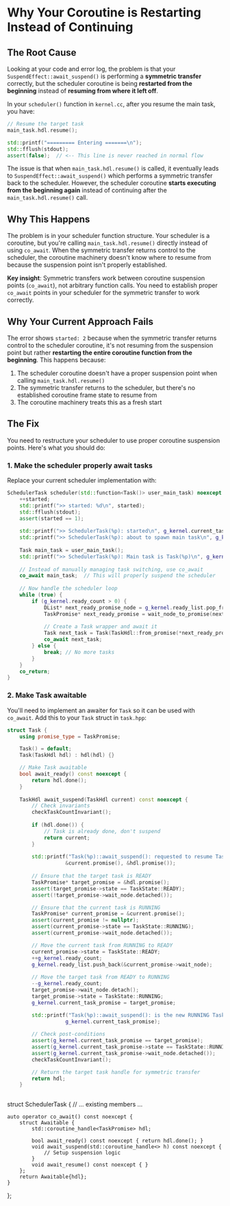 # Why Your Coroutine is Restarting Instead of Continuing

## The Root Cause

Looking at your code and error log, the problem is that your `SuspendEffect::await_suspend()` is performing a **symmetric transfer** correctly, but the scheduler coroutine is being **restarted from the beginning** instead of **resuming from where it left off**.

In your `scheduler()` function in `kernel.cc`, after you resume the main task, you have:

```cpp
// Resume the target task
main_task.hdl.resume();

std::printf("========= Entering =======\n");
std::fflush(stdout);            
assert(false);  // <-- This line is never reached in normal flow
```

The issue is that when `main_task.hdl.resume()` is called, it eventually leads to `SuspendEffect::await_suspend()` which performs a symmetric transfer back to the scheduler. However, the scheduler coroutine **starts executing from the beginning again** instead of continuing after the `main_task.hdl.resume()` call.

## Why This Happens

The problem is in your scheduler function structure. Your scheduler is a coroutine, but you're calling `main_task.hdl.resume()` directly instead of using `co_await`. When the symmetric transfer returns control to the scheduler, the coroutine machinery doesn't know where to resume from because the suspension point isn't properly established.

**Key insight**: Symmetric transfers work between coroutine suspension points (`co_await`), not arbitrary function calls. You need to establish proper `co_await` points in your scheduler for the symmetric transfer to work correctly.

## Why Your Current Approach Fails

The error shows `started: 2` because when the symmetric transfer returns control to the scheduler coroutine, it's not resuming from the suspension point but rather **restarting the entire coroutine function from the beginning**. This happens because:

1. The scheduler coroutine doesn't have a proper suspension point when calling `main_task.hdl.resume()`
2. The symmetric transfer returns to the scheduler, but there's no established coroutine frame state to resume from
3. The coroutine machinery treats this as a fresh start

## The Fix

You need to restructure your scheduler to use proper coroutine suspension points. Here's what you should do:

### 1. Make the scheduler properly await tasks

Replace your current scheduler implementation with:

```cpp
SchedulerTask scheduler(std::function<Task()> user_main_task) noexcept {    
    ++started;
    std::printf(">> started: %d\n", started);
    std::fflush(stdout);
    assert(started == 1);
    
    std::printf(">> SchedulerTask(%p): started\n", g_kernel.current_task_promise);
    std::printf(">> SchedulerTask(%p): about to spawn main task\n", g_kernel.current_task_promise);
    
    Task main_task = user_main_task();
    std::printf(">> SchedulerTask(%p): Main task is Task(%p)\n", g_kernel.current_task_promise, &main_task.hdl.promise());
    
    // Instead of manually managing task switching, use co_await
    co_await main_task;  // This will properly suspend the scheduler
    
    // Now handle the scheduler loop
    while (true) {
        if (g_kernel.ready_count > 0) {
            DList* next_ready_promise_node = g_kernel.ready_list.pop_front();
            TaskPromise* next_ready_promise = wait_node_to_promise(next_ready_promise_node);
            
            // Create a Task wrapper and await it
            Task next_task = Task(TaskHdl::from_promise(*next_ready_promise));
            co_await next_task;
        } else {
            break; // No more tasks
        }
    }
    co_return;
}
```

### 2. Make Task awaitable

You'll need to implement an awaiter for `Task` so it can be used with `co_await`. Add this to your `Task` struct in `task.hpp`:

```cpp
struct Task {
    using promise_type = TaskPromise;

    Task() = default;
    Task(TaskHdl hdl) : hdl(hdl) {}

    // Make Task awaitable
    bool await_ready() const noexcept {
        return hdl.done();
    }
    
    TaskHdl await_suspend(TaskHdl current) const noexcept {
        // Check invariants
        checkTaskCountInvariant();
        
        if (hdl.done()) {
            // Task is already done, don't suspend
            return current;
        }
        
        std::printf("Task(%p)::await_suspend(): requested to resume Task(%p)\n", 
                   &current.promise(), &hdl.promise());
        
        // Ensure that the target task is READY
        TaskPromise* target_promise = &hdl.promise();
        assert(target_promise->state == TaskState::READY);
        assert(!target_promise->wait_node.detached());

        // Ensure that the current task is RUNNING
        TaskPromise* current_promise = &current.promise();
        assert(current_promise != nullptr);
        assert(current_promise->state == TaskState::RUNNING);
        assert(current_promise->wait_node.detached());

        // Move the current task from RUNNING to READY
        current_promise->state = TaskState::READY;
        ++g_kernel.ready_count;
        g_kernel.ready_list.push_back(&current_promise->wait_node);
        
        // Move the target task from READY to RUNNING
        --g_kernel.ready_count;
        target_promise->wait_node.detach();
        target_promise->state = TaskState::RUNNING;
        g_kernel.current_task_promise = target_promise;

        std::printf("Task(%p)::await_suspend(): is the new RUNNING Task\n", 
                   g_kernel.current_task_promise);
        
        // Check post-conditions
        assert(g_kernel.current_task_promise == target_promise);
        assert(g_kernel.current_task_promise->state == TaskState::RUNNING);
        assert(g_kernel.current_task_promise->wait_node.detached());
        checkTaskCountInvariant();

        // Return the target task handle for symmetric transfer
        return hdl;
    }
    


```
struct SchedulerTask {
    // ... existing members ...

    auto operator co_await() const noexcept {
        struct Awaitable {
            std::coroutine_handle<TaskPromise> hdl;
            
            bool await_ready() const noexcept { return hdl.done(); }
            void await_suspend(std::coroutine_handle<> h) const noexcept {
                // Setup suspension logic
            }
            void await_resume() const noexcept { }
        };
        return Awaitable{hdl};
    }
};    
```

